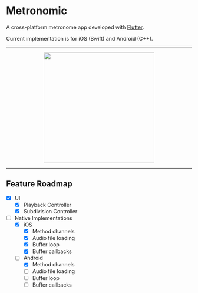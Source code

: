 # Metronomic

A cross-platform metronome app developed with [Flutter](https://flutter.dev/).

Current implementation is for iOS (Swift) and Android (C++).

---

<div align="center">
  <img src="https://github.com/LvnL/metronomic/assets/39525477/4019440c-07d1-406d-b508-2a16957e7d76" width="300"/>
</div>

---

## Feature Roadmap

- [x] UI
  - [x] Playback Controller
  - [x] Subdivision Controller
- [ ] Native Implementations
  - [x] iOS
    - [x] Method channels
    - [x] Audio file loading
    - [x] Buffer loop
    - [x] Buffer callbacks
  - [ ] Android
    - [x] Method channels
    - [ ] Audio file loading
    - [ ] Buffer loop
    - [ ] Buffer callbacks
